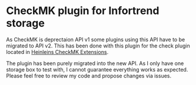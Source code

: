 CheckMK plugin for Infortrend storage
=====================================
As CheckMK is deprectaion API v1 some plugins using this API have to be migrated
to API v2. This has been done with this plugin for the check plugin located in 
[Heinleins CheckMK Extensions](https://github.com/HeinleinSupport/check_mk_extensions).

The plugin has been purely migrated into the new API. As I only have one storage box
to test with, I cannot guarantee everything works as expected. Please feel free to
review my code and propose changes via issues.